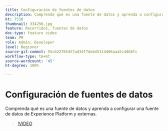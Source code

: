 ```yaml
---
title: Configuración de fuentes de datos
description: Comprenda qué es una fuente de datos y aprenda a configurar una fuente de datos de Experience Platform y externas.
kt: 7538
thumbnail: 334256.jpg
feature: Recorridos, fuentes de datos
doc-type: feature video
team: PM
role: Admin, Developer
level: Beginner
source-git-commit: 55cb22765457ad34f7deb45114d06aaa5c4466fc
workflow-type: tm+mt
source-wordcount: '45'
ht-degree: 100%

---
```



# Configuración de fuentes de datos

Comprenda qué es una fuente de datos y aprenda a configurar una fuente de datos de Experience Platform y externas.

>[!VIDEO](https://video.tv.adobe.com/v/334256?quality=12)
